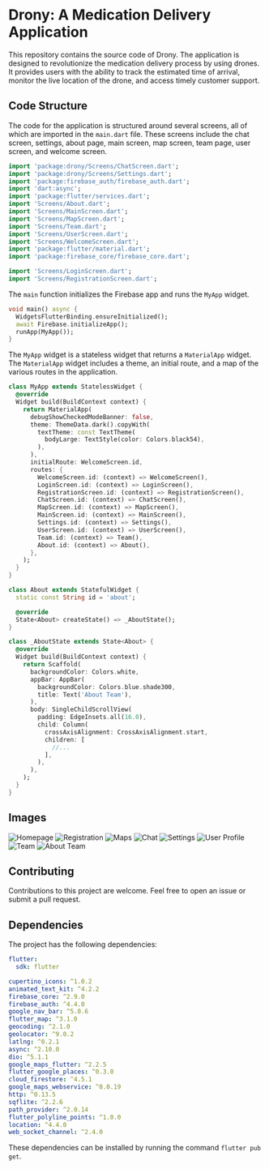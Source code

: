 # Drony: A Medication Delivery Application

This repository contains the source code of Drony. The application is designed to revolutionize the medication delivery process by using drones. It provides users with the ability to track the estimated time of arrival, monitor the live location of the drone, and access timely customer support.

## Code Structure

The code for the application is structured around several screens, all of which are imported in the `main.dart` file. These screens include the chat screen, settings, about page, main screen, map screen, team page, user screen, and welcome screen.

```dart
import 'package:drony/Screens/ChatScreen.dart';
import 'package:drony/Screens/Settings.dart';
import 'package:firebase_auth/firebase_auth.dart';
import 'dart:async';
import 'package:flutter/services.dart';
import 'Screens/About.dart';
import 'Screens/MainScreen.dart';
import 'Screens/MapScreen.dart';
import 'Screens/Team.dart';
import 'Screens/UserScreen.dart';
import 'Screens/WelcomeScreen.dart';
import 'package:flutter/material.dart';
import 'package:firebase_core/firebase_core.dart';

import 'Screens/LoginScreen.dart';
import 'Screens/RegistrationScreen.dart';
```

The `main` function initializes the Firebase app and runs the `MyApp` widget.

```dart
void main() async {
  WidgetsFlutterBinding.ensureInitialized();
  await Firebase.initializeApp();
  runApp(MyApp());
}
```

The `MyApp` widget is a stateless widget that returns a `MaterialApp` widget. The `MaterialApp` widget includes a theme, an initial route, and a map of the various routes in the application.

```dart
class MyApp extends StatelessWidget {
  @override
  Widget build(BuildContext context) {
    return MaterialApp(
      debugShowCheckedModeBanner: false,
      theme: ThemeData.dark().copyWith(
        textTheme: const TextTheme(
          bodyLarge: TextStyle(color: Colors.black54),
        ),
      ),
      initialRoute: WelcomeScreen.id,
      routes: {
        WelcomeScreen.id: (context) => WelcomeScreen(),
        LoginScreen.id: (context) => LoginScreen(),
        RegistrationScreen.id: (context) => RegistrationScreen(),
        ChatScreen.id: (context) => ChatScreen(),
        MapScreen.id: (context) => MapScreen(),
        MainScreen.id: (context) => MainScreen(),
        Settings.id: (context) => Settings(),
        UserScreen.id: (context) => UserScreen(),
        Team.id: (context) => Team(),
        About.id: (context) => About(),
      },
    );
  }
}
```

```dart
class About extends StatefulWidget {
  static const String id = 'about';

  @override
  State<About> createState() => _AboutState();
}

class _AboutState extends State<About> {
  @override
  Widget build(BuildContext context) {
    return Scaffold(
      backgroundColor: Colors.white,
      appBar: AppBar(
        backgroundColor: Colors.blue.shade300,
        title: Text('About Team'),
      ),
      body: SingleChildScrollView(
        padding: EdgeInsets.all(16.0),
        child: Column(
          crossAxisAlignment: CrossAxisAlignment.start,
          children: [
            //...
          ],
        ),
      ),
    );
  }
}
```

## Images

![Homepage](/ReadmeImages/1.png)
![Registration](/ReadmeImages/2.png)
![Maps](/ReadmeImages/3.png)
![Chat](ReadmeImages/4.png)
![Settings](/ReadmeImages/5.png)
![User Profile](/ReadmeImages/6.png)
![Team](/ReadmeImages/7.png)
![About Team](/ReadmeImages/8.png)

## Contributing

Contributions to this project are welcome. Feel free to open an issue or submit a pull request.

## Dependencies

The project has the following dependencies:

```yaml
flutter:
  sdk: flutter

cupertino_icons: ^1.0.2
animated_text_kit: ^4.2.2
firebase_core: ^2.9.0
firebase_auth: ^4.4.0
google_nav_bar: ^5.0.6
flutter_map: ^3.1.0
geocoding: ^2.1.0
geolocator: ^9.0.2
latlng: ^0.2.1
async: ^2.10.0
dio: ^5.1.1
google_maps_flutter: ^2.2.5
flutter_google_places: ^0.3.0
cloud_firestore: ^4.5.1
google_maps_webservice: ^0.0.19
http: ^0.13.5
sqflite: ^2.2.6
path_provider: ^2.0.14
flutter_polyline_points: ^1.0.0
location: ^4.4.0
web_socket_channel: ^2.4.0
```

These dependencies can be installed by running the command `flutter pub get`.
